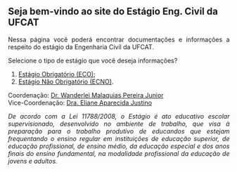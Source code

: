 ## Seja bem-vindo ao site do Estágio Eng. Civil da UFCAT

<p align="justify">Nessa página você poderá encontrar documentações e informações a respeito do estágio da Engenharia Civil da UFCAT.</p> 

Selecione o tipo de estágio que você deseja informações?

1. [Estágio Obrigatório (ECO)](https://wmpjrufg.github.io/ESTAGIO-CIVIL-UFCAT/ECO.html);
2. [Estágio Não Obrigatório (ECNO)](https://wmpjrufg.github.io/ESTAGIO-CIVIL-UFCAT/ECNO.html).

Coordenação: [Dr. Wanderlei Malaquias Pereira Junior](http://lattes.cnpq.br/2268506213083114)  
Vice-Coordenação: [Dra. Eliane Aparecida Justino](http://lattes.cnpq.br/6366855147494701)  

<p align="justify"><i>De acordo com a Lei 11788/2008, o Estágio é ato educativo escolar supervisionado, desenvolvido no ambiente de trabalho, que visa à preparação para o trabalho produtivo de educandos que estejam frequentando o ensino regular em instituições de educação superior, de educação profissional, de ensino médio, da educação especial e dos anos finais do ensino fundamental, na modalidade profissional da educação de jovens e adultos.</i></p>


